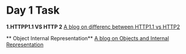 # Day 1 Task

**1.HTTPP1.1 VS HTTP 2**
[A blog on differenc between HTTP1.1 vs HTTP2](https://docs.google.com/document/d/1KU23BU3BY3XndCN9iWpM2u3FDV_d9d-9Jbdu5A_iSw0/edit)

** Object Internal Representation**
[A blog on Objects and Internal Representation ](https://docs.google.com/document/d/1plWB9MObnY9E63wF7MdGWA0te3PLZahhKuiAqwU2qao/edit)
